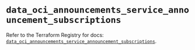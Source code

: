 # `data_oci_announcements_service_announcement_subscriptions`

Refer to the Terraform Registry for docs: [`data_oci_announcements_service_announcement_subscriptions`](https://registry.terraform.io/providers/oracle/oci/6.37.0/docs/data-sources/announcements_service_announcement_subscriptions).
